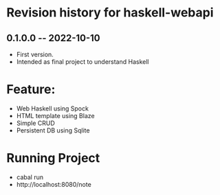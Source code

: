 # Revision history for haskell-webapi

## 0.1.0.0 -- 2022-10-10

* First version.
* Intended as final project to understand Haskell

# Feature:
* Web Haskell using Spock
* HTML template using Blaze
* Simple CRUD
* Persistent DB using Sqlite

# Running Project
* cabal run
* http://localhost:8080/note